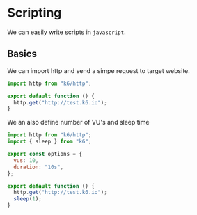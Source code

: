 # Scripting

We can easily write scripts in `javascript`.

## Basics

We can import http and send a simpe request to target website.

```js
import http from "k6/http";

export default function () {
  http.get("http://test.k6.io");
}
```

We an also define number of VU's and sleep time

```js
import http from "k6/http";
import { sleep } from "k6";

export const options = {
  vus: 10,
  duration: "10s",
};

export default function () {
  http.get("http://test.k6.io");
  sleep(1);
}
```
